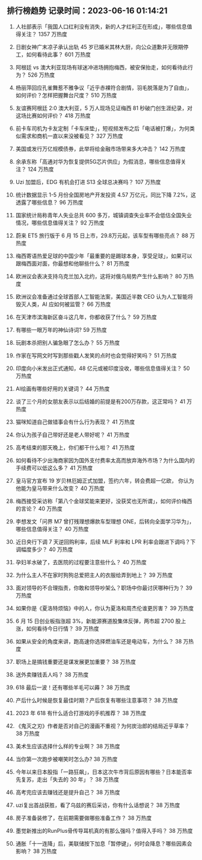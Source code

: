 
## 排行榜趋势 记录时间：2023-06-16 01:14:21
  
  1. 人社部表示「我国人口红利没有消失，新的人才红利正在形成」，哪些信息值得关注？ 1357 万热度
    
  2. 日剧女神广末凉子承认出轨 45 岁已婚米其林大厨，向公众道歉并无限期停工，如何看待此事？ 601 万热度
    
  3. 阿根廷 vs 澳大利亚现场有球迷冲进场拥抱梅西，被安保抬走，如何看待此行为？ 526 万热度
    
  4. 杨丽萍回应孔雀舞惹不雅争议「近乎赤裸符合剧情，羽毛脱落是为了自由」，如何评价？怎样把握舞台尺度？ 510 万热度
    
  5. 友谊赛阿根廷 2:0 澳大利亚，5 万人现场见证梅西 81 秒破门创生涯纪录，对这场比赛如何评价？ 418 万热度
    
  6. 前卡车司机为卡友定制「卡车床垫」，短视频发布之后「电话被打爆」，为何类似需求和商机一直以来没被看见？ 327 万热度
    
  7. 美国或发行万亿规模债券，此举将给金融市场带来多大冲击？ 142 万热度
    
  8. 余承东称「高通对华为恢复提供5G芯片供应」为假消息，哪些信息值得关注？ 124 万热度
    
  9. Uzi 加盟后，EDG 有机会打进 S13 全球总决赛吗？ 107 万热度
    
  10. 统计数据显示 1-5 月份全国房地产开发投资 4.57 万亿元，同比下降 7.2%，这透露了哪些信息？ 96 万热度
    
  11. 国家统计局称青年人失业总共 600 多万，城镇调查失业率不会低估全国失业情况，哪些信息值得关注？ 92 万热度
    
  12. 蔚来 ET5 旅行版于 6 月 15 日上市，29.8万元起，该车型有哪些亮点？ 88 万热度
    
  13. 梅西寄语热爱足球的中国少年「最重要的是踢球本身，享受足球」，如果可以跟梅西面对面，你最想和他聊些什么？ 81 万热度
    
  14. 欧洲议会表决支持乌克兰加入北约，这将对俄乌局势产生什么影响？ 80 万热度
    
  15. 欧洲议会准备通过全球首部人工智能法案，美国近半数 CEO 认为人工智能将毁灭人类，AI 应如何被监管？ 66 万热度
    
  16. 在天津市滨海新区奋斗这几年，你都收获了什么？ 59 万热度
    
  17. 有哪些一眼万年的神仙诗词? 59 万热度
    
  18. 玩剧本杀把别人骗急眼了怎么办？ 55 万热度
    
  19. 作家在写网文时写到那些戳人发笑的点时也会觉得好笑吗？ 51 万热度
    
  20. 印度向小米发出正式通知，48 亿元或被印度没收，哪些信息值得关注？ 50 万热度
    
  21. AI绘画有哪些好用的关键词？ 44 万热度
    
  22. 谈了三个月的女朋友表示以后结婚的前提是有200万存款，这正常吗？ 41 万热度
    
  23. 猫咪知道自己做错事会有什么行为表现？ 41 万热度
    
  24. 你认为孩子自己带好还是老人带好呢？ 41 万热度
    
  25. 高考结束的那天晚上，你们都干什么啦？ 41 万热度
    
  26. 如何看待不少出海商家因为国外支付费率太高而放弃海外市场？为什么国内的手续费可以低这么多？ 41 万热度
    
  27. 皇马官方宣布 19 岁贝林厄姆正式加盟，签约六年，转会费超一亿欧， 你认为他能为皇马带来什么改变？ 40 万热度
    
  28. 梅西接受采访称「第八个金球奖能来更好，没获奖也无所谓」，如何评价梅西的言论？ 40 万热度
    
  29. 李想发文「问界 M7 曾打残理想爆款车型理想 ONE，后转向全面学习华为」，哪些信息值得关注？ 40 万热度
    
  30. 近日央行下调 7 天逆回购利率，后续 MLF 利率和 LPR 利率会跟进下调吗？下调幅度多少？ 40 万热度
    
  31. 孕妇羊水破了，去医院的过程要注意些什么？ 40 万热度
    
  32. 为什么主人不在家时狗狗总爱把主人的衣服给弄到地上？ 39 万热度
    
  33. 面对领导的不合理指责，你敢和领导吵架么？职场中你最讨厌哪种行为？ 39 万热度
    
  34. 如果你是《夏洛特烦恼》中的人，你认为夏洛和周杰伦谁更厉害？ 39 万热度
    
  35. 6 月 15 日创业板指涨超 3%，新能源赛道股集体反弹，两市超 2700 股上涨，如何看待今日行情？ 39 万热度
    
  36. 如果从安全的角度来讲，跑高速你选择燃油车还是电动车，为什么？ 38 万热度
    
  37. 职场上是搞钱重要还是谋发展更加重要？ 38 万热度
    
  38. 送外卖赚钱丢人吗？ 38 万热度
    
  39. 618 最后一波！还有哪些羊毛可以薅？ 38 万热度
    
  40. 产后什么时候是恢复最佳时期？产后恢复有哪些注意事项？ 38 万热度
    
  41. 2023 年 618 有什么适合打游戏的手机推荐？ 38 万热度
    
  42. 《鬼灭之刃》作者是否对自己的漫画不重视？为何炭治郎的结局近乎草率？ 38 万热度
    
  43. 美术生应该选择什么样的专业啊？ 38 万热度
    
  44. 当你第一次跑步被嘲笑时怎么办? 38 万热度
    
  45. 今年以来日本股指「一路狂飙」，日本这次牛市背后原因有哪些？日本能否率先复苏，走出「失去的 30 年」？ 38 万热度
    
  46. 高考完应该去赚钱还是提升自己？ 38 万热度
    
  47. uzi复出首战获胜，看了乌兹的赛后采访，你有什么话想说？ 38 万热度
    
  48. 房子准备装修了，在前期需要做哪些准备工作？ 38 万热度
    
  49. 墨觉新推出的RunPlus骨传导耳机真的有那么强吗？值得入手吗？ 38 万热度
    
  50. 通胀「十一连降」后，美联储按下加息「暂停键」，何时会降息？哪些因素会影响？ 38 万热度
    